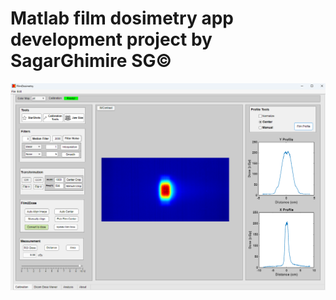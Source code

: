 # Matlab film dosimetry app development project by  SagarGhimire SG©

<p align="center">
  <img src="https://github.com/sghmire/FilmDosimetry/blob/main/MAIN.png" width="800" title="Main Window">
</p>

